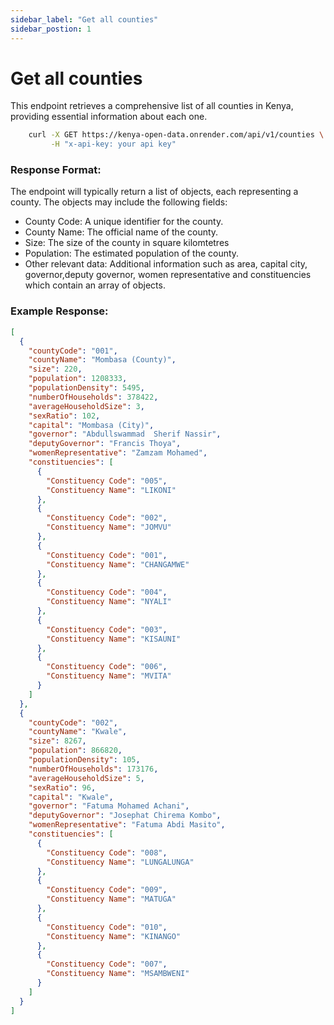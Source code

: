 ```yaml
---
sidebar_label: "Get all counties"
sidebar_postion: 1
---
```


# Get all counties

This endpoint retrieves a comprehensive list of all counties in Kenya, providing essential information about each one.

```bash
    curl -X GET https://kenya-open-data.onrender.com/api/v1/counties \
         -H "x-api-key: your api key"
```

### Response Format:

The endpoint will typically return a list of objects, each representing a county. The objects may include the following fields:

- County Code: A unique identifier for the county.
- County Name: The official name of the county.
- Size: The size of the county in square kilomtetres
- Population: The estimated population of the county.
- Other relevant data: Additional information such as area, capital city, governor,deputy governor, women representative and constituencies which contain an array of objects.


### Example Response:

```json
[
  {
    "countyCode": "001",
    "countyName": "Mombasa (County)",
    "size": 220,
    "population": 1208333,
    "populationDensity": 5495,
    "numberOfHouseholds": 378422,
    "averageHouseholdSize": 3,
    "sexRatio": 102,
    "capital": "Mombasa (City)",
    "governor": "Abdullswammad  Sherif Nassir",
    "deputyGovernor": "Francis Thoya",
    "womenRepresentative": "Zamzam Mohamed",
    "constituencies": [
      {
        "Constituency Code": "005",
        "Constituency Name": "LIKONI"
      },
      {
        "Constituency Code": "002",
        "Constituency Name": "JOMVU"
      },
      {
        "Constituency Code": "001",
        "Constituency Name": "CHANGAMWE"
      },
      {
        "Constituency Code": "004",
        "Constituency Name": "NYALI"
      },
      {
        "Constituency Code": "003",
        "Constituency Name": "KISAUNI"
      },
      {
        "Constituency Code": "006",
        "Constituency Name": "MVITA"
      }
    ]
  },
  {
    "countyCode": "002",
    "countyName": "Kwale",
    "size": 8267,
    "population": 866820,
    "populationDensity": 105,
    "numberOfHouseholds": 173176,
    "averageHouseholdSize": 5,
    "sexRatio": 96,
    "capital": "Kwale",
    "governor": "Fatuma Mohamed Achani",
    "deputyGovernor": "Josephat Chirema Kombo",
    "womenRepresentative": "Fatuma Abdi Masito",
    "constituencies": [
      {
        "Constituency Code": "008",
        "Constituency Name": "LUNGALUNGA"
      },
      {
        "Constituency Code": "009",
        "Constituency Name": "MATUGA"
      },
      {
        "Constituency Code": "010",
        "Constituency Name": "KINANGO"
      },
      {
        "Constituency Code": "007",
        "Constituency Name": "MSAMBWENI"
      }
    ]
  }
]
```
